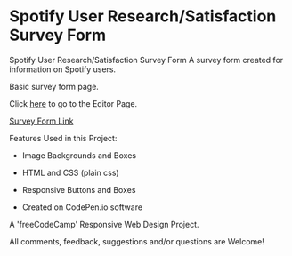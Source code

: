 # Spotify User Research/Satisfaction Survey Form

Spotify User Research/Satisfaction Survey Form
A survey form created for information on Spotify users.

Basic survey form page.

Click [here](https://codepen.io/richnguyen/pen/porowwK) to go to the Editor Page. 

[Survey Form Link](https://codepen.io/richnguyen/full/porowwK)

Features Used in this Project:

  * Image Backgrounds and Boxes

  * HTML and CSS (plain css)

  * Responsive Buttons and Boxes

  * Created on CodePen.io software

A 'freeCodeCamp' Responsive Web Design Project.

All comments, feedback, suggestions and/or questions are Welcome!
